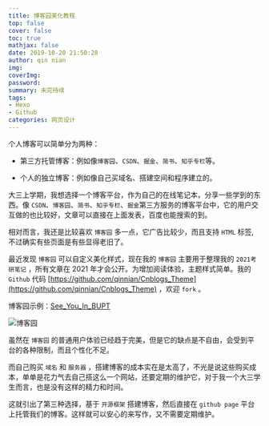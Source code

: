 ```yaml
---
title: 博客园美化教程
top: false
cover: false
toc: true
mathjax: false
date: 2019-10-20 21:50:28
author: qin nian
img:
coverImg:
password: 
summary: 未完待续
tags: 
- Hexo
- Github
categories: 网页设计
---
```


个人博客可以简单分为两种：

- 第三方托管博客：例如像`博客园`、`CSDN`、`掘金`、`简书`、`知乎专栏`等。

- 个人的独立博客：例如像自己买域名、搭建空间和程序建立的。

大三上学期，我想选择一个博客平台，作为自己的在线笔记本，分享一些学到的东西。像 `CSDN`、`博客园`、`简书`、`知乎专栏`、`掘金`第三方服务的博客平台中，它的用户交互做的也比较好，文章可以直接在上面发表，百度也能搜索的到。

相对而言，我还是比较喜欢 `博客园` 多一点，它广告比较少，而且支持 `HTML` 标签,不过确实有些页面是有些显得老旧了。

最近发现 `博客园` 可以自定义美化样式，现在我的 `博客园` 主要用于整理我的 `2021考研笔记` ，所有文章在 2021 年才会公开。为增加阅读体验，主题样式简单。我的 `Github` 代码 [https://github.com/qinnian/Cnblogs_Theme](https://github.com/qinnian/Cnblogs_Theme) ，欢迎 `fork` 。

博客园示例：[See_You_In_BUPT](https://www.cnblogs.com/qinnian/)

![博客园](https://ae01.alicdn.com/kf/Hba08f0941c6842f9b1759afb37baf496l.jpg)

虽然在 `博客园` 的普通用户体验已经趋于完美，但是它的缺点是不自由，会受到平台的各种限制，而且个性化不足。

而自己购买 `域名` 和 `服务器` ，搭建博客的成本实在是太高了，不光是说这些购买成本，单单是花力气去自己搭这么一个网站，还要定期的维护它，对于我一个大三学生而言，也是没有这样的精力和时间。

这就引出了第三种选择，基于 `开源框架` 搭建博客，然后直接在 `github page` 平台上托管我们的博客。这样就可以安心的来写作，又不需要定期维护。
